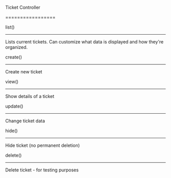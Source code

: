 Ticket Controller

=================

list()

------

Lists current tickets. Can customize what data is displayed and how they're organized.

create()

--------

Create new ticket

view()

------

Show details of a ticket

update()

--------

Change ticket data

hide()

------

Hide ticket (no permanent deletion)

delete()

--------

Delete ticket - for testing purposes